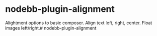# nodebb-plugin-alignment
Alightment options to basic composer. Align text left, right, center. Float images left/right.# nodebb-plugin-alignment
